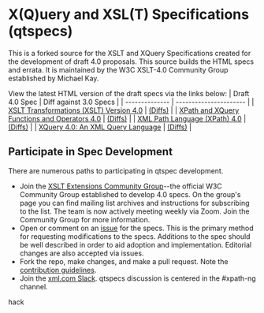 # X(Q)uery and XSL(T) Specifications (qtspecs)
This is a forked source for the XSLT and XQuery Specifications created for the development of draft 4.0 proposals. This source builds the HTML specs and errata. It is maintained by the W3C XSLT-4.0 Community Group established by Michael Kay.

View the latest HTML version of the draft specs via the links below:
| Draft 4.0 Spec | Diff against 3.0 Specs |
| -------------- | ---------------------- |
| [XSLT Transformations (XSLT) Version 4.0](https://qt4cg.org/specifications/xslt-40/Overview.html) | [(Diffs)](https://qt4cg.org/specifications/xslt-40/Overview-diff.html) |
| [XPath and XQuery Functions and Operators 4.0](https://qt4cg.org/specifications/xpath-functions-40/Overview.html) | [(Diffs)](https://qt4cg.org/specifications/xpath-functions-40/Overview-diff.html) |
| [XML Path Language (XPath) 4.0](https://qt4cg.org/specifications/xquery-40/xpath-40.html) | [(Diffs)](https://qt4cg.org/specifications/xquery-40/xpath-40-diff.html) |
| [XQuery 4.0: An XML Query Language](https://qt4cg.org/specifications/xquery-40/xquery-40.html) | [(Diffs)](https://qt4cg.org/specifications/xquery-40/xquery-40-diff.html) |

## Participate in Spec Development
There are numerous paths to participating in qtspec development.

* Join the [XSLT Extensions Community Group](https://www.w3.org/community/xslt-40/)--the official W3C Community Group established to develop 4.0 specs. On the group's page you can find mailing list archives and instructions for subscribing to the list. The team is now actively meeting weekly via Zoom. Join the Community Group for more information.
* Open or comment on an [issue](https://github.com/qt4cg/qtspecs/issues) for the specs. This is the primary method for requesting modifications to the specs. Additions to the spec should be well described in order to aid adoption and implementation. Editorial changes are also accepted via issues.
* Fork the repo, make changes, and make a pull request. Note the [contribution guidelines](https://github.com/qt4cg/qtspecs/blob/02722859c851355969a93665c773d2a621b7448f/CONTRIBUTING.md).
* Join the [xml.com Slack](https://join.slack.com/t/xmlcom/shared_invite/zt-1g1yparfo-8JBa2o4zlh_UgxiIwiqwjQ). qtspecs discussion is centered in the #xpath-ng channel.

hack
